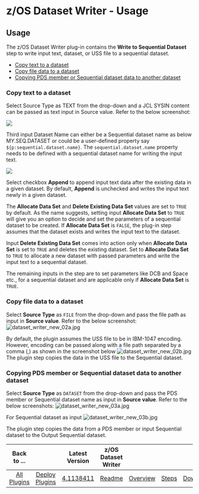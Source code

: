 
# z/OS Dataset Writer - Usage

## Usage

The z/OS Dataset Writer plug-in contains the **Write to Sequential Dataset** step to write input text, dataset, or USS file to a sequential dataset.

* [Copy text to a dataset](#copy-text-to-a-dataset)
* [Copy file data to a dataset](#copy-file-data-to-a-dataset)
* [Copying PDS member or Sequential dataset data to another dataset](#copying-pds-member-or-sequential-dataset-data-to-another-dataset)

### Copy text to a dataset

Select Source Type as TEXT from the drop-down and a JCL SYSIN content can be passed as text input in Source value. Refer to the below screenshot:

[![](picture1.png?resize=320%2C130)](picture1.png)

Third input Dataset Name can either be a Sequential dataset name as below MY.SEQ.DATASET or could be a user-defined property say ```${p:sequential.dataset.name}```. The `sequential.dataset.name` property needs to be defined with a sequential dataset name for writing the input text.

[![](zos-dataset-writer-plugin.png?resize=420%2C445)](zos-dataset-writer-plugin.png)

Select checkbox **Append** to append input text data after the existing data in a given dataset. By default, **Append** is unchecked and writes the input text newly in a given dataset.

The **Allocate Data Set** and **Delete Existing Data Set** values are set to `TRUE` by default. As the name suggests, setting input **Allocate Data Set** to `TRUE` will give you an option to decide and set the parameters of a sequential dataset to be created. If **Allocate Data Set** is `FALSE`, the plug-in step assumes that the dataset exists and writes the input text to the dataset.

Input **Delete Existing Data Set** comes into action only when **Allocate Data Set** is set to `TRUE` and deletes the existing dataset. Set to **Allocate Data Set** to `TRUE` to allocate a new dataset with passed parameters and write the input text to a sequential dataset.

The remaining inputs in the step are to set parameters like DCB and Space etc., for a sequential dataset and are applicable only if **Allocate Data Set** is `TRUE`.

### Copy file data to a dataset

Select **Source Type** as `FILE` from the drop-down and pass the file path as input in **Source value**. Refer to the below screenshot:
![dataset_writer_new_02a.jpg](dataset_writer_new_02a.jpg)

By default, the plugin assumes the USS file to be in IBM-1047 encoding. However, encoding can be passed along with a file path separated by a comma (,) as shown in the screenshot below
![dataset_writer_new_02b.jpg](dataset_writer_new_02b.jpg)
The plugin step copies the data in the USS file to the Sequential dataset.

### Copying PDS member or Sequential dataset data to another dataset

Select **Source Type** as `DATASET` from the drop-down and pass the PDS member or Sequential dataset name as input in **Source value**. Refer to the below screenshots:
![dataset_writer_new_03a.jpg](dataset_writer_new_03a.jpg)

For Sequential dataset as input
![dataset_writer_new_03b.jpg](dataset_writer_new_03b.jpg)

The plugin step copies the data from a PDS member or input Sequential dataset to the Output Sequential dataset.

|          Back to ...          |                                |                                                                   Latest Version                                                                    | z/OS Dataset Writer ||||
|:-----------------------------:|:------------------------------:|:---------------------------------------------------------------------------------------------------------------------------------------------------:|:-------------------:| :---: | :---: | :---: |
| [All Plugins](../../index.md) | [Deploy Plugins](../README.md) | [4.1138411](https://raw.githubusercontent.com/UrbanCode/IBM-UCD-PLUGINS/main/files/zos-dataset-writer/ucd-plugins-zos-dataset-writer-4.1138411.zip) | [Readme](README.md) |[Overview](overview.md)|[Steps](steps.md)|[Downloads](downloads.md)|
